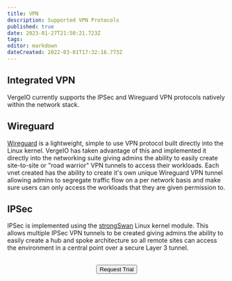 ```yaml
---
title: VPN
description: Supported VPN Protocols
published: true
date: 2023-01-27T21:50:21.723Z
tags: 
editor: markdown
dateCreated: 2022-03-01T17:32:16.773Z
---
```


## Integrated VPN

VergeIO currently supports the IPSec and Wireguard VPN protocols natively within the network stack.

## Wireguard
[Wireguard](https://www.wireguard.com/) is a lightweight, simple to use VPN protocol built directly into the Linux kernel. VergeIO has taken advantage of this and implemented it directly into the networking suite giving admins the ability to easily create site-to-site or "road warrior" VPN tunnels to access their workloads. Each vnet created has the ability to create it's own unique Wireguard VPN tunnel allowing admins to segregate traffic flow on a per network basis and make sure users can only access the workloads that they are given permission to.

## IPSec
IPSec is implemented using the [strongSwan](https://www.strongswan.org/) Linux kernel module. This allows multiple IPSec VPN tunnels to be created giving admins the ability to easily create a hub and spoke architecture so all remote sites can access the environment in a central point over a secure Layer 3 tunnel.
<br>
<br>
<div style="text-align:center; margin-bottom:5px">
  <a href="https://www.verge.io/test-drive#Demo-Section"><button class="button-cta">Request Trial</button></a>
</div>